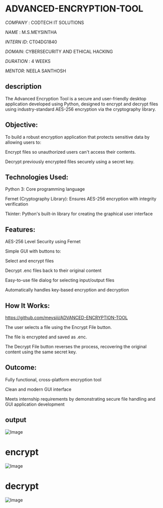 # ADVANCED-ENCRYPTION-TOOL

*COMPANY* : CODTECH IT SOLUTIONS

*NAME* : M.S.MEYSINTHA

*INTERN ID*: CT04DG1840

*DOMAIN*: CYBERSECURITY AND ETHICAL HACKING

*DURATION* : 4 WEEKS

*MENTOR*: NEELA SANTHOSH

## description

The Advanced Encryption Tool is a secure and user-friendly desktop application developed using Python, designed to encrypt and decrypt files using industry-standard AES-256 encryption via the cryptography library.

## Objective:

To build a robust encryption application that protects sensitive data by allowing users to:

Encrypt files so unauthorized users can't access their contents.

Decrypt previously encrypted files securely using a secret key.

## Technologies Used:

Python 3: Core programming language

Fernet (Cryptography Library): Ensures AES-256 encryption with integrity verification

Tkinter: Python's built-in library for creating the graphical user interface

## Features:

AES-256 Level Security using Fernet

Simple GUI with buttons to:

Select and encrypt files

Decrypt .enc files back to their original content

Easy-to-use file dialog for selecting input/output files

Automatically handles key-based encryption and decryption

## How It Works:

https://github.com/meysiii/ADVANCED-ENCRYPTION-TOOL

The user selects a file using the Encrypt File button.

The file is encrypted and saved as <filename>.enc.

The Decrypt File button reverses the process, recovering the original content using the same secret key.

## Outcome:

Fully functional, cross-platform encryption tool

Clean and modern GUI interface

Meets internship requirements by demonstrating secure file handling and GUI application development

## output

![Image](https://github.com/user-attachments/assets/1dac80ff-a204-455d-84e8-2f173c0a04ad)

# encrypt

![Image](https://github.com/user-attachments/assets/10b80cef-11e2-4f38-b70a-19eaac94a133)

# decrypt

![Image](https://github.com/user-attachments/assets/0f670396-d737-4f40-9014-e4014a47f490)



